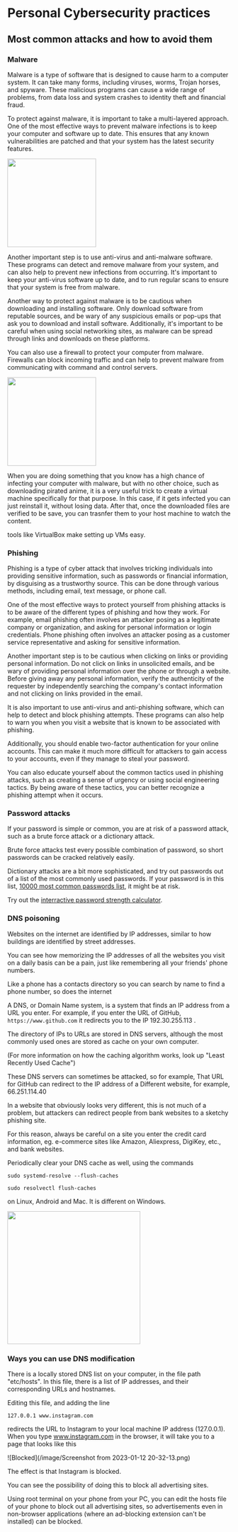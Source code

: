 # Personal Cybersecurity practices


## Most common attacks and how to avoid them

### Malware

Malware is a type of software that is designed to cause harm to a computer system. It can take many forms, including viruses, worms, Trojan horses, and spyware. These malicious programs can cause a wide range of problems, from data loss and system crashes to identity theft and financial fraud.

To protect against malware, it is important to take a multi-layered approach. One of the most effective ways to prevent malware infections is to keep your computer and software up to date. This ensures that any known vulnerabilities are patched and that your system has the latest security features.

<img src="https://www.bleepstatic.com/content/hl-images/2022/03/31/Malware.jpg" height="200" />


Another important step is to use anti-virus and anti-malware software. These programs can detect and remove malware from your system, and can also help to prevent new infections from occurring. It's important to keep your anti-virus software up to date, and to run regular scans to ensure that your system is free from malware.

Another way to protect against malware is to be cautious when downloading and installing software. Only download software from reputable sources, and be wary of any suspicious emails or pop-ups that ask you to download and install software. Additionally, it's important to be careful when using social networking sites, as malware can be spread through links and downloads on these platforms.

You can also use a firewall to protect your computer from malware. Firewalls can block incoming traffic and can help to prevent malware from communicating with command and control servers.



<img src="https://marvel-b1-cdn.bc0a.com/f00000000216283/www.fortinet.com/content/fortinet-com/en_us/resources/cyberglossary/malware/_jcr_content/par/c05_container_copy_c_405637578/par/c28_image.img.jpg/1615919193441.jpg" height="200" />

When you are doing something that you know has a high chance of infecting your computer with malware, but with no other choice, such as downloading pirated anime, it is a very useful trick to create a virtual machine specifically for that purpose. In this case, if it gets infected you can just reinstall it, without losing data. After that, once the downloaded files are verified to be save, you can trasnfer them to your host machine to watch the content.

tools like VirtualBox make setting up VMs easy.

### Phishing

Phishing is a type of cyber attack that involves tricking individuals into providing sensitive information, such as passwords or financial information, by disguising as a trustworthy source. This can be done through various methods, including email, text message, or phone call.

One of the most effective ways to protect yourself from phishing attacks is to be aware of the different types of phishing and how they work. For example, email phishing often involves an attacker posing as a legitimate company or organization, and asking for personal information or login credentials. Phone phishing often involves an attacker posing as a customer service representative and asking for sensitive information.

Another important step is to be cautious when clicking on links or providing personal information. Do not click on links in unsolicited emails, and be wary of providing personal information over the phone or through a website. Before giving away any personal information, verify the authenticity of the requester by independently searching the company's contact information and not clicking on links provided in the email.

It is also important to use anti-virus and anti-phishing software, which can help to detect and block phishing attempts. These programs can also help to warn you when you visit a website that is known to be associated with phishing.

Additionally, you should enable two-factor authentication for your online accounts. This can make it much more difficult for attackers to gain access to your accounts, even if they manage to steal your password.

You can also educate yourself about the common tactics used in phishing attacks, such as creating a sense of urgency or using social engineering tactics. By being aware of these tactics, you can better recognize a phishing attempt when it occurs.



### Password attacks

If your password is simple or common, you are at risk of a password attack, such as a brute force attack or a dictionary attack.

Brute force attacks test every possible combination of password, so short passwords can be cracked relatively easily.

Dictionary attacks are a bit more sophisticated, and try out passwords out of a list of the most commonly used passwords. If your password is in this list, [10000 most common passwords list](https://en.wikipedia.org/wiki/Wikipedia:10,000_most_common_passwords), it might be at risk.

Try out the [interractive password strength calculator](/interractive/pswd).

### DNS poisoning

Websites on the internet are identified by IP addresses, similar to how buildings are identified by street addresses.

You can see how memorizing the IP addresses of all the websites you visit on a daily basis can be a pain, just like remembering all your friends' phone numbers.

Like a phone has a contacts directory so you can search by name to find a phone number, so does the internet

A DNS, or Domain Name system, is a system that finds an IP address from a URL you enter. For example, if you enter the URL of GitHub, ```https://www.github.com``` it redirects you to the IP 192.30.255.113 .

The directory of IPs to URLs are stored in DNS servers, although the most commonly used ones are stored as cache on your own computer.

(For more information on how the caching algorithm works, look up "Least Recently Used Cache")

These DNS servers can sometimes be attacked, so for example, That URL for GitHub can redirect to the IP address of a Different website, for example, 66.251.114.40

In a website that obviously looks very different, this is not much of a problem, but attackers can redirect people from bank websites to a sketchy phishing site.

For this reason, always be careful on a site you enter the credit card information, eg. e-commerce sites like Amazon, Aliexpress, DigiKey, etc., and bank websites.

Periodically clear your DNS cache as well, using the commands

```
sudo systemd-resolve --flush-caches
```

```
sudo resolvectl flush-caches
```

on Linux, Android and Mac. It is different on Windows.

<img src="https://www.imperva.com/learn/wp-content/uploads/sites/13/2019/01/DNS-spoofing.jpg" height="300" />



### Ways you can use DNS modification

There is a locally stored DNS list on your computer, in the file path "etc/hosts". In this file, there is a list of IP addresses, and their corresponding URLs and hostnames.

Editing this file, and adding the line

```
127.0.0.1 www.instagram.com
```

redirects the URL to Instagram to your local machine IP address (127.0.0.1). When you type www.instagram.com in the browser, it will take you to a page that looks like this

![Blocked](/image/Screenshot from 2023-01-12 20-32-13.png)

The effect is that Instagram is blocked.

You can see the possibility of doing this to block all advertising sites.

Using root terminal on your phone from your PC, you can edit the hosts file of your phone to block out all advertising sites, so advertisements even in non-browser applications (where an ad-blocking extension can't be installed) can be blocked.




